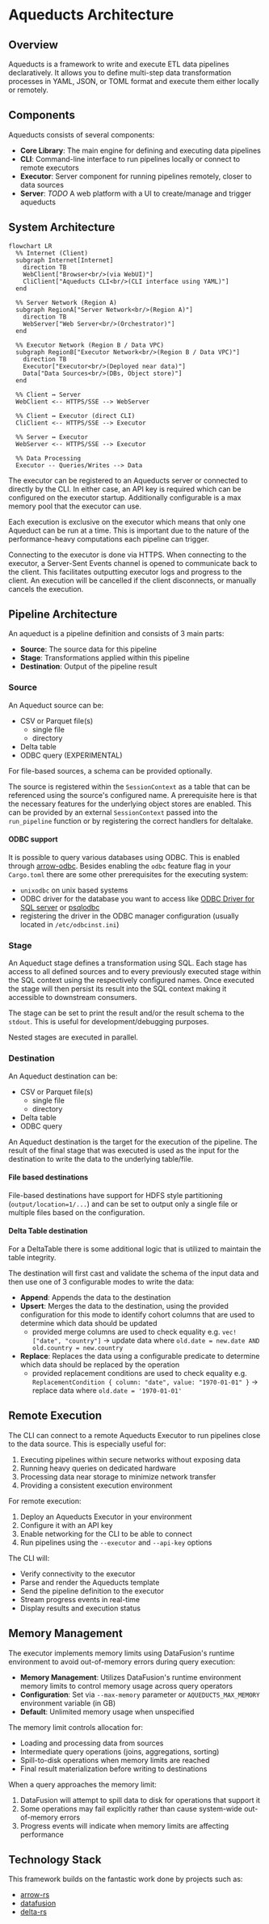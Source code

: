 # Aqueducts Architecture

## Overview

Aqueducts is a framework to write and execute ETL data pipelines declaratively. It allows you to define multi-step data transformation processes in YAML, JSON, or TOML format and execute them either locally or remotely.

## Components

Aqueducts consists of several components:

- **Core Library**: The main engine for defining and executing data pipelines
- **CLI**: Command-line interface to run pipelines locally or connect to remote executors
- **Executor**: Server component for running pipelines remotely, closer to data sources
- **Server**: _TODO_ A web platform with a UI to create/manage and trigger aqueducts

## System Architecture

```mermaid
flowchart LR
  %% Internet (Client)
  subgraph Internet[Internet]
    direction TB
    WebClient["Browser<br/>(via WebUI)"]
    CliClient["Aqueducts CLI<br/>(CLI interface using YAML)"]
  end

  %% Server Network (Region A)
  subgraph RegionA["Server Network<br/>(Region A)"]
    direction TB
    WebServer["Web Server<br/>(Orchestrator)"]
  end

  %% Executor Network (Region B / Data VPC)
  subgraph RegionB["Executor Network<br/>(Region B / Data VPC)"]
    direction TB
    Executor["Executor<br/>(Deployed near data)"]
    Data["Data Sources<br/>(DBs, Object store)"]
  end

  %% Client ↔ Server
  WebClient <-- HTTPS/SSE --> WebServer

  %% Client ↔ Executor (direct CLI)
  CliClient <-- HTTPS/SSE --> Executor

  %% Server ↔ Executor
  WebServer <-- HTTPS/SSE --> Executor

  %% Data Processing
  Executor -- Queries/Writes --> Data
```

The executor can be registered to an Aqueducts server or connected to directly by the CLI. In either case, an API key is required which can be configured on the executor startup. Additionally configurable is a max memory pool that the executor can use.

Each execution is exclusive on the executor which means that only one Aqueduct can be run at a time. This is important due to the nature of the performance-heavy computations each pipeline can trigger.

Connecting to the executor is done via HTTPS. When connecting to the executor, a Server-Sent Events channel is opened to communicate back to the client. This facilitates outputting executor logs and progress to the client. An execution will be cancelled if the client disconnects, or manually cancels the execution.

## Pipeline Architecture

An aqueduct is a pipeline definition and consists of 3 main parts:

- **Source**: The source data for this pipeline
- **Stage**: Transformations applied within this pipeline
- **Destination**: Output of the pipeline result

### Source

An Aqueduct source can be:

- CSV or Parquet file(s)
  - single file
  - directory
- Delta table
- ODBC query (EXPERIMENTAL)

For file-based sources, a schema can be provided optionally.

The source is registered within the `SessionContext` as a table that can be referenced using the source's configured name. A prerequisite here is that the necessary features for the underlying object stores are enabled. This can be provided by an external `SessionContext` passed into the `run_pipeline` function or by registering the correct handlers for deltalake.

#### ODBC support

It is possible to query various databases using ODBC. This is enabled through [arrow-odbc](https://crates.io/crates/arrow-odbc).
Besides enabling the `odbc` feature flag in your `Cargo.toml` there are some other prerequisites for the executing system:

- `unixodbc` on unix based systems
- ODBC driver for the database you want to access like [ODBC Driver for SQL server](https://learn.microsoft.com/en-us/sql/connect/odbc/download-odbc-driver-for-sql-server) or [psqlodbc](https://github.com/postgresql-interfaces/psqlodbc)
- registering the driver in the ODBC manager configuration (usually located in `/etc/odbcinst.ini`)

### Stage

An Aqueduct stage defines a transformation using SQL. Each stage has access to all defined sources and to every previously executed stage within the SQL context using the respectively configured names. Once executed the stage will then persist its result into the SQL context making it accessible to downstream consumers.

The stage can be set to print the result and/or the result schema to the `stdout`. This is useful for development/debugging purposes.

Nested stages are executed in parallel.

### Destination

An Aqueduct destination can be:

- CSV or Parquet file(s)
  - single file
  - directory
- Delta table
- ODBC query

An Aqueduct destination is the target for the execution of the pipeline. The result of the final stage that was executed is used as the input for the destination to write the data to the underlying table/file.

#### File based destinations

File-based destinations have support for HDFS style partitioning (`output/location=1/...`) and can be set to output only a single file or multiple files based on the configuration.

#### Delta Table destination

For a DeltaTable there is some additional logic that is utilized to maintain the table integrity.

The destination will first cast and validate the schema of the input data and then use one of 3 configurable modes to write the data:

- **Append**: Appends the data to the destination
- **Upsert**: Merges the data to the destination, using the provided configuration for this mode to identify cohort columns that are used to determine which data should be updated
  - provided merge columns are used to check equality e.g. `vec!["date", "country"]` -> update data where `old.date = new.date AND old.country = new.country`
- **Replace**: Replaces the data using a configurable predicate to determine which data should be replaced by the operation
  - provided replacement conditions are used to check equality e.g. `ReplacementCondition { column: "date", value: "1970-01-01" }` -> replace data where `old.date = '1970-01-01'`

## Remote Execution

The CLI can connect to a remote Aqueducts Executor to run pipelines close to the data source. This is especially useful for:

1. Executing pipelines within secure networks without exposing data
2. Running heavy queries on dedicated hardware
3. Processing data near storage to minimize network transfer
4. Providing a consistent execution environment

For remote execution:

1. Deploy an Aqueducts Executor in your environment
2. Configure it with an API key
3. Enable networking for the CLI to be able to connect
4. Run pipelines using the `--executor` and `--api-key` options

The CLI will:
- Verify connectivity to the executor
- Parse and render the Aqueducts template
- Send the pipeline definition to the executor
- Stream progress events in real-time
- Display results and execution status

## Memory Management

The executor implements memory limits using DataFusion's runtime environment to avoid out-of-memory errors during query execution:

- **Memory Management**: Utilizes DataFusion's runtime environment memory limits to control memory usage across query operators
- **Configuration**: Set via `--max-memory` parameter or `AQUEDUCTS_MAX_MEMORY` environment variable (in GB)
- **Default**: Unlimited memory usage when unspecified

The memory limit controls allocation for:
- Loading and processing data from sources
- Intermediate query operations (joins, aggregations, sorting)
- Spill-to-disk operations when memory limits are reached
- Final result materialization before writing to destinations

When a query approaches the memory limit:
1. DataFusion will attempt to spill data to disk for operations that support it
2. Some operations may fail explicitly rather than cause system-wide out-of-memory errors
3. Progress events will indicate when memory limits are affecting performance

## Technology Stack

This framework builds on the fantastic work done by projects such as:

- [arrow-rs](https://github.com/apache/arrow-rs)
- [datafusion](https://github.com/apache/datafusion)
- [delta-rs](https://github.com/delta-io/delta-rs)
